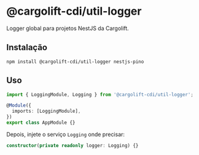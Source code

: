 # @cargolift-cdi/util-logger

Logger global para projetos NestJS da Cargolift.

## Instalação

```
npm install @cargolift-cdi/util-logger nestjs-pino
```

## Uso

```typescript
import { LoggingModule, Logging } from '@cargolift-cdi/util-logger';

@Module({
  imports: [LoggingModule],
})
export class AppModule {}
```

Depois, injete o serviço `Logging` onde precisar:

```typescript
constructor(private readonly logger: Logging) {}
```
